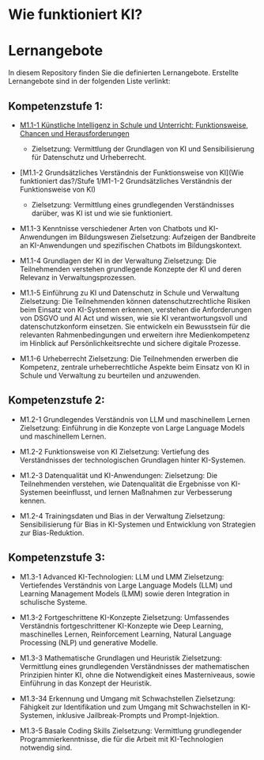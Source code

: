 # Wie funktioniert KI?

# Lernangebote

In diesem Repository finden Sie die definierten Lernangebote. Erstellte Lernangebote sind in der folgenden Liste verlinkt:

## Kompetenzstufe 1:

-  [M1.1-1 Künstliche Intelligenz in Schule und Unterricht: Funktionsweise, Chancen und Herausforderungen](<Stufe 1/M1-1-1 Einführung: KI in Schule und Verwaltung – Funktionsweise, Chancen und Herausforderungen>)
   -  Zielsetzung: Vermittlung der Grundlagen von KI und Sensibilisierung für Datenschutz und Urheberrecht.

- [M1.1-2 Grundsätzliches Verständnis der Funktionsweise von KI](Wie funktioniert das?/Stufe 1/M1-1-2 Grundsätzliches Verständnis der Funktionsweise von KI)
  - Zielsetzung: Vermittlung eines grundlegenden Verständnisses darüber, was KI ist und wie sie funktioniert.

- M1.1-3 Kenntnisse verschiedener Arten von Chatbots und KI-Anwendungen im Bildungswesen
Zielsetzung: Aufzeigen der Bandbreite an KI-Anwendungen und spezifischen Chatbots im Bildungskontext.

- M1.1-4 Grundlagen der KI in der Verwaltung
Zielsetzung:  Die Teilnehmenden verstehen grundlegende Konzepte der KI und deren Relevanz in Verwaltungsprozessen.

- M1.1-5 Einführung zu KI und Datenschutz in Schule und Verwaltung
Zielsetzung: Die Teilnehmenden können datenschutzrechtliche Risiken beim Einsatz von KI-Systemen erkennen, verstehen die Anforderungen von DSGVO und AI Act und wissen, wie sie KI verantwortungsvoll und datenschutzkonform einsetzen.
Sie entwickeln ein Bewusstsein für die relevanten Rahmenbedingungen und erweitern ihre Medienkompetenz im Hinblick auf Persönlichkeitsrechte und sichere digitale Prozesse.

- M1.1-6 Urheberrecht
Zielsetzung: Die Teilnehmenden erwerben die Kompetenz, zentrale urheberrechtliche Aspekte beim Einsatz von KI in Schule und Verwaltung zu beurteilen und anzuwenden.

## Kompetenzstufe 2:

- M1.2-1 Grundlegendes Verständnis von LLM und maschinellem Lernen
Zielsetzung: Einführung in die Konzepte von Large Language Models und maschinellem Lernen.

- M1.2-2 Funktionsweise von KI
Zielsetzung: Vertiefung des Verständnisses der technologischen Grundlagen hinter KI-Systemen.

- M1.2-3 Datenqualität und KI-Anwendungen:
Zielsetzung: Die Teilnehmenden verstehen, wie Datenqualität die Ergebnisse von KI-Systemen beeinflusst, und lernen Maßnahmen zur Verbesserung kennen. 

- M1.2-4 Trainingsdaten und Bias in der Verwaltung
Zielsetzung: Sensibilisierung für Bias in KI-Systemen und Entwicklung von Strategien zur Bias-Reduktion. 

## Kompetenzstufe 3: 

- M1.3-1 Advanced KI-Technologien: LLM und LMM
Zielsetzung: Vertiefendes Verständnis von Large Language Models (LLM) und Learning Management Models (LMM) sowie deren Integration in schulische Systeme.

- M1.3-2 Fortgeschrittene KI-Konzepte
Zielsetzung: Umfassendes Verständnis fortgeschrittener KI-Konzepte wie Deep Learning, maschinelles Lernen, Reinforcement Learning, Natural Language Processing (NLP) und generative Modelle.

- M1.3-3 Mathematische Grundlagen und Heuristik
Zielsetzung: Vermittlung eines grundlegenden Verständnisses der mathematischen Prinzipien hinter KI, ohne die Notwendigkeit eines Masterniveaus, sowie Einführung in das Konzept der Heuristik.

- M1.3-34 Erkennung und Umgang mit Schwachstellen
Zielsetzung: Fähigkeit zur Identifikation und zum Umgang mit Schwachstellen in KI-Systemen, inklusive Jailbreak-Prompts und Prompt-Injektion.

- M1.3-5 Basale Coding Skills
Zielsetzung: Vermittlung grundlegender Programmierkenntnisse, die für die Arbeit mit KI-Technologien notwendig sind.
